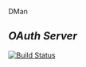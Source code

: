 DMan
## _OAuth Server_

[![Build Status](https://github.com/appform-io/idman/actions/workflows/github-ci.yml/badge.svg?branch=master)](https://github.com/appform-io/idman/actions/workflows/github-ci.yml)

